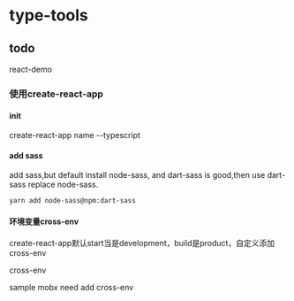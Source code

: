 # type-tools

## todo

react-demo

### 使用create-react-app

#### init
create-react-app name --typescript

#### add sass
add sass,but default install node-sass, and dart-sass is good,then use dart-sass replace node-sass.

```
yarn add node-sass@npm:dart-sass
```

#### 环境变量cross-env

create-react-app默认start当是development，build是product，自定义添加cross-env

cross-env

sample mobx need add cross-env

